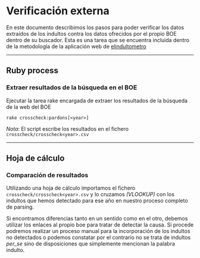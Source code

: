 Verificación externa
==============

En este documento describimos los pasos para poder verificar los datos extraídos de los indultos contra los datos ofrecidos por el propio BOE dentro de su buscador. Esta es una tarea que se encuentra incluida dentro de la metodología de la aplicación web de [elindultometro][]

[elindultometro]: http://elindultometro.es

***

## Ruby process

### Extraer resultados de la búsqueda en el BOE

Ejecutar la tarea rake encargada de extraer los resultados de la búsqueda de la web del BOE

    rake crosscheck:pardons[<year>]

_Nota_: El script escribe los resultados en el fichero `crosscheck/crosscheck<year>.csv`

***

## Hoja de cálculo

### Comparación de resultados

Utilizando una hoja de cálculo importamos el fichero `crosscheck/crosscheck<year>.csv` y lo cruzamos _(VLOOKUP)_ con los indultos que hemos detectado para ese año en nuestro proceso completo de parsing. 
  
Si encontramos diferencias tanto en un sentido como en el otro, debemos utilizar los enlaces al propio boe para tratar de detectar la causa. Si procede podremos realizar un proceso manual para la incorporación de los indultos no detectados o podemos constatar por el contrario no se trata de indultos _per\_se_ sino de disposiciones que simplemente mencionan la palabra indulto.
  